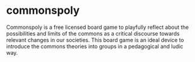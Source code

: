 # commonspoly
Commonspoly is a free licensed board game to playfully reflect about the possibilities and limits of the commons as a critical discourse towards relevant changes in our societies. This board game is an ideal device to introduce the commons theories into groups in a pedagogical and ludic way.
